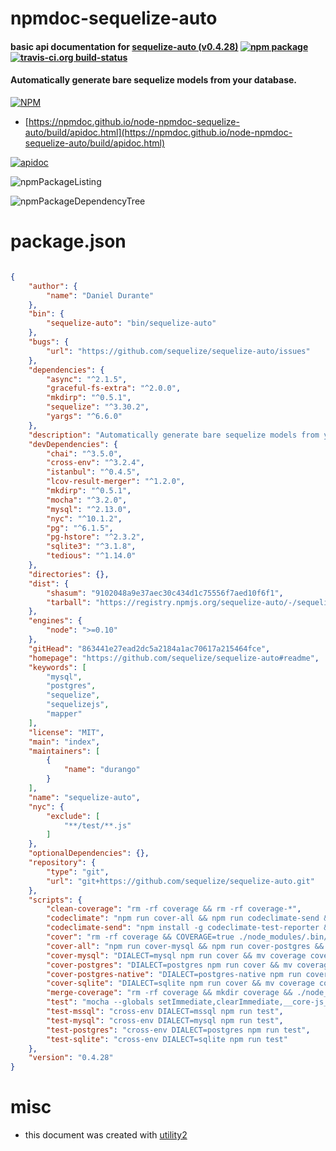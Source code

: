 # npmdoc-sequelize-auto

#### basic api documentation for  [sequelize-auto (v0.4.28)](https://github.com/sequelize/sequelize-auto#readme)  [![npm package](https://img.shields.io/npm/v/npmdoc-sequelize-auto.svg?style=flat-square)](https://www.npmjs.org/package/npmdoc-sequelize-auto) [![travis-ci.org build-status](https://api.travis-ci.org/npmdoc/node-npmdoc-sequelize-auto.svg)](https://travis-ci.org/npmdoc/node-npmdoc-sequelize-auto)

#### Automatically generate bare sequelize models from your database.

[![NPM](https://nodei.co/npm/sequelize-auto.png?downloads=true&downloadRank=true&stars=true)](https://www.npmjs.com/package/sequelize-auto)

- [https://npmdoc.github.io/node-npmdoc-sequelize-auto/build/apidoc.html](https://npmdoc.github.io/node-npmdoc-sequelize-auto/build/apidoc.html)

[![apidoc](https://npmdoc.github.io/node-npmdoc-sequelize-auto/build/screenCapture.buildCi.browser.%252Ftmp%252Fbuild%252Fapidoc.html.png)](https://npmdoc.github.io/node-npmdoc-sequelize-auto/build/apidoc.html)

![npmPackageListing](https://npmdoc.github.io/node-npmdoc-sequelize-auto/build/screenCapture.npmPackageListing.svg)

![npmPackageDependencyTree](https://npmdoc.github.io/node-npmdoc-sequelize-auto/build/screenCapture.npmPackageDependencyTree.svg)



# package.json

```json

{
    "author": {
        "name": "Daniel Durante"
    },
    "bin": {
        "sequelize-auto": "bin/sequelize-auto"
    },
    "bugs": {
        "url": "https://github.com/sequelize/sequelize-auto/issues"
    },
    "dependencies": {
        "async": "^2.1.5",
        "graceful-fs-extra": "^2.0.0",
        "mkdirp": "^0.5.1",
        "sequelize": "^3.30.2",
        "yargs": "^6.6.0"
    },
    "description": "Automatically generate bare sequelize models from your database.",
    "devDependencies": {
        "chai": "^3.5.0",
        "cross-env": "^3.2.4",
        "istanbul": "^0.4.5",
        "lcov-result-merger": "^1.2.0",
        "mkdirp": "^0.5.1",
        "mocha": "^3.2.0",
        "mysql": "^2.13.0",
        "nyc": "^10.1.2",
        "pg": "^6.1.5",
        "pg-hstore": "^2.3.2",
        "sqlite3": "^3.1.8",
        "tedious": "^1.14.0"
    },
    "directories": {},
    "dist": {
        "shasum": "9102048a9e37aec30c434d1c75556f7aed10f6f1",
        "tarball": "https://registry.npmjs.org/sequelize-auto/-/sequelize-auto-0.4.28.tgz"
    },
    "engines": {
        "node": ">=0.10"
    },
    "gitHead": "863441e27ead2dc5a2184a1ac70617a215464fce",
    "homepage": "https://github.com/sequelize/sequelize-auto#readme",
    "keywords": [
        "mysql",
        "postgres",
        "sequelize",
        "sequelizejs",
        "mapper"
    ],
    "license": "MIT",
    "main": "index",
    "maintainers": [
        {
            "name": "durango"
        }
    ],
    "name": "sequelize-auto",
    "nyc": {
        "exclude": [
            "**/test/**.js"
        ]
    },
    "optionalDependencies": {},
    "repository": {
        "type": "git",
        "url": "git+https://github.com/sequelize/sequelize-auto.git"
    },
    "scripts": {
        "clean-coverage": "rm -rf coverage && rm -rf coverage-*",
        "codeclimate": "npm run cover-all && npm run codeclimate-send && npm run clean-coverage",
        "codeclimate-send": "npm install -g codeclimate-test-reporter && CODECLIMATE_REPO_TOKEN=b9a25c5bf4c3875fb46ecb6d3a5f99e49f6872e6b92c074e5725d6dc2cd94f22 codeclimate-test-reporter < coverage/lcov.info",
        "cover": "rm -rf coverage && COVERAGE=true ./node_modules/.bin/nyc -r lcov npm run test",
        "cover-all": "npm run cover-mysql && npm run cover-postgres && npm run cover-postgres-native && npm run cover-sqlite && npm run merge-coverage",
        "cover-mysql": "DIALECT=mysql npm run cover && mv coverage coverage-mysql",
        "cover-postgres": "DIALECT=postgres npm run cover && mv coverage coverage-postgres",
        "cover-postgres-native": "DIALECT=postgres-native npm run cover && mv coverage coverage-postgres-native",
        "cover-sqlite": "DIALECT=sqlite npm run cover && mv coverage coverage-sqlite",
        "merge-coverage": "rm -rf coverage && mkdir coverage && ./node_modules/.bin/lcov-result-merger 'coverage-*/lcov.info' 'coverage/lcov.info'",
        "test": "mocha --globals setImmediate,clearImmediate,__core-js_shared__ --ui tdd --check-leaks --colors -t 15000 --reporter spec \"test/**/*.test.js\"",
        "test-mssql": "cross-env DIALECT=mssql npm run test",
        "test-mysql": "cross-env DIALECT=mysql npm run test",
        "test-postgres": "cross-env DIALECT=postgres npm run test",
        "test-sqlite": "cross-env DIALECT=sqlite npm run test"
    },
    "version": "0.4.28"
}
```



# misc
- this document was created with [utility2](https://github.com/kaizhu256/node-utility2)

